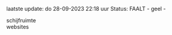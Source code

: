 laatste update: 
do 28-09-2023 22:18   uur 
Status: FAALT - geel - 
<div class="service Y">schijfruimte</div><div class="service Y">websites</div>